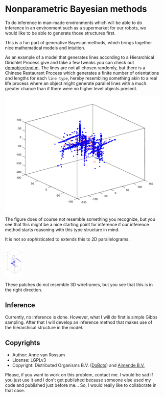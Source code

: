 # Nonparametric Bayesian methods

To do inference in man-made environments which will be able to do inference in an environment such as a supermarket for our robots, we would like to be able to generate those structures first.

This is a fun part of generative Bayesian methods, which brings together nice mathematical models and intuition.

As an example of a model that generates lines according to a Hierarchical Dirichlet Process give and take a few tweaks you can check out [dpmobjectrnd.m](https://github.com/mrquincle/octave-scripts/blob/master/thesis/dpmobjectrnd.m). The lines are not all chosen randomly, but there is a Chinese Restaurant Process which generates a finite number of orientations and lengths for each `line type`, hereby resembling something akin to a real life process where an object might generate parallel lines with a much greater chance than if there were no higher level objects present.

![manmade](pictures/manmade.png?raw=true "Man-made generation of lines")

The figure does of course not resemble something you recognize, but you see that this might be a nice starting point for inference if our inference method starts reasoning with this type structure in mind.

It is not so sophisticated to extends this to 2D parallelograms.

<img src="pictures/patches.png?raw=true" alt="Man-made generation of patches" style="height: 100px"/>

These patches do not resemble 3D wireframes, but you see that this is in the right direction.

## Inference

Currently, no inference is done. However, what I will do first is simple Gibbs sampling. After that I will develop an inference method that makes use of the hierarchical structure in the model.

## Copyrights

* Author: Anne van Rossum
* License: LGPLv3
* Copyright: Distributed Organisms B.V. ([DoBots](http://dobots.nl)) and [Almende B.V.](http://almende.com)

Please, if you want to work on this problem, contact me. I would be sad if you just use it and I don't get published because someone else used my code and published just before me... So, I would really like to collaborate in that case. 


